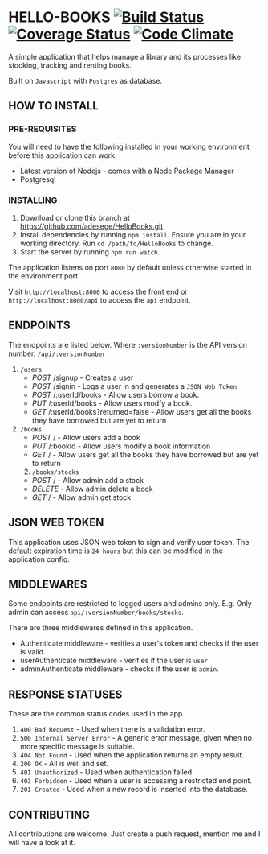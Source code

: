 # HELLO-BOOKS [![Build Status](https://travis-ci.org/adesege/HelloBooks.svg?branch=test-deploy)](https://travis-ci.org/adesege/HelloBooks) [![Coverage Status](https://coveralls.io/repos/github/adesege/HelloBooks/badge.svg?branch=test-deploy)](https://coveralls.io/github/adesege/HelloBooks?branch=test-deploy) [![Code Climate](https://codeclimate.com/github/adesege/HelloBooks/badges/gpa.svg)](https://codeclimate.com/github/adesege/HelloBooks)
A simple application that helps manage a library and its processes like stocking, tracking and renting books.

Built on `Javascript` with `Postgres` as database.

## HOW TO INSTALL
### PRE-REQUISITES
You will need to have the following installed in your working environment before this application can work.
* Latest version of Nodejs - comes with a Node Package Manager
* Postgresql
### INSTALLING
1. Download or clone this branch at https://github.com/adesege/HelloBooks.git
2. Install dependencies by running `npm install`. Ensure you are in your working directory. Run `cd /path/to/HelloBooks` to change.
3. Start the server by running `npm run watch`.

The application listens on port `8080` by default unless otherwise started in the environment port.

Visit `http://localhost:8000` to access the front end or `http://localhost:8000/api` to access the `api` endpoint.

## ENDPOINTS
The endpoints are listed below.
Where `:versionNumber` is the API version number.
`/api/:versionNumber`
1. `/users`
    *    *POST* /signup - Creates a user
    *    *POST* /signin - Logs a user in and generates a `JSON Web Token`
    *    *POST* /:userId/books - Allow users borrow a book.
    *    *PUT* /:userId/books - Allow users modfy a book.
    *    *GET* /:userId/books?returned=false - Allow users get all the books they have borrowed but are yet to return
2. `/books`
    *    *POST* / - Allow users add a book
    *    *PUT* /:bookId - Allow users modify a book information
    *    *GET* / - Allow users get all the books they have borrowed but are yet to return
    2. `/books/stocks`
    *    *POST* / - Allow admin add a stock
    *    *DELETE* - Allow admin delete a book
    *    *GET* / - Allow admin get stock

## JSON WEB TOKEN
This application uses JSON web token to sign and verify user token. The default expiration time is `24 hours` but this can be modified in the application config.

## MIDDLEWARES
Some endpoints are restricted to logged users and admins only. E.g. Only admin can access `api/:versionNumber/books/stocks`.

There are three middlewares defined in this application.
* Authenticate middleware - verifies a user's token and checks if the user is valid.
* userAuthenticate middleware - verifies if the user is `user`
* adminAuthenticate middleware - checks if the user is `admin`.

## RESPONSE STATUSES
These  are the common status codes used in the app.

1. `400 Bad Request` - Used when there is a validation error.
2. `500 Internal Server Error` - A generic error message, given when no more specific message is suitable.
3. `404 Not Found` - Used when the application returns an empty result.
4. `200 OK` - All is well and set.
5. `401 Unauthorized` - Used when authentication failed.
6. `403 Forbidden` - Used when a user is accessing a restricted end point.
7. `201 Created` - Used when a new record is inserted into the database.

## CONTRIBUTING
All contributions are welcome. Just create a push request, mention me and I will have a look at it.